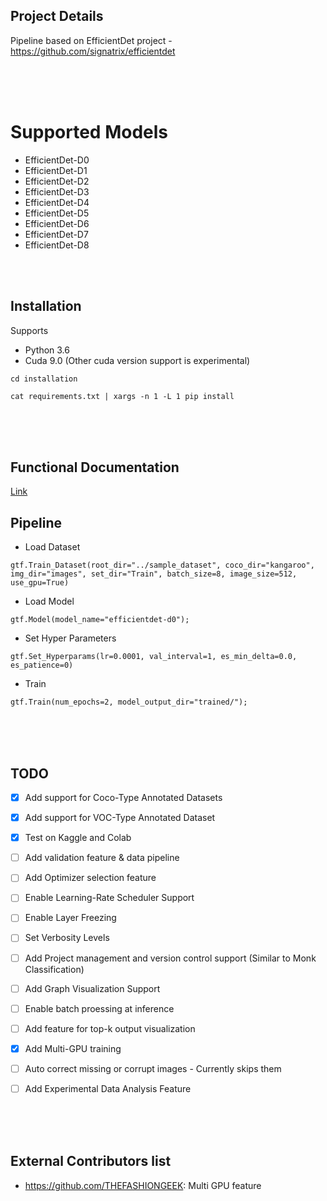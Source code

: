 ## Project Details
Pipeline based on EfficientDet project - https://github.com/signatrix/efficientdet

<br />
<br />
<br />

# Supported Models
  - EfficientDet-D0
  - EfficientDet-D1
  - EfficientDet-D2
  - EfficientDet-D3
  - EfficientDet-D4
  - EfficientDet-D5
  - EfficientDet-D6
  - EfficientDet-D7
  - EfficientDet-D8
   

<br />
<br />


## Installation

Supports 
- Python 3.6
- Cuda 9.0 (Other cuda version support is experimental)
    
`cd installation`

`cat requirements.txt | xargs -n 1 -L 1 pip install`

<br />
<br />
<br />

## Functional Documentation
[Link](https://abhi-kumar.github.io/4_efficientdet_docs/)



## Pipeline

- Load Dataset

`gtf.Train_Dataset(root_dir="../sample_dataset", coco_dir="kangaroo", img_dir="images", set_dir="Train", batch_size=8, image_size=512, use_gpu=True)`

- Load Model

`gtf.Model(model_name="efficientdet-d0");`

- Set Hyper Parameters

`gtf.Set_Hyperparams(lr=0.0001, val_interval=1, es_min_delta=0.0, es_patience=0)`

- Train

`gtf.Train(num_epochs=2, model_output_dir="trained/");`



<br />
<br />
<br />

## TODO

- [x] Add support for Coco-Type Annotated Datasets
- [x] Add support for VOC-Type Annotated Dataset
- [x] Test on Kaggle and Colab 
- [ ] Add validation feature & data pipeline
- [ ] Add Optimizer selection feature
- [ ] Enable Learning-Rate Scheduler Support
- [ ] Enable Layer Freezing
- [ ] Set Verbosity Levels
- [ ] Add Project management and version control support (Similar to Monk Classification)
- [ ] Add Graph Visualization Support
- [ ] Enable batch proessing at inference
- [ ] Add feature for top-k output visualization
- [x] Add Multi-GPU training
- [ ] Auto correct missing or corrupt images - Currently skips them
- [ ] Add Experimental Data Analysis Feature


<br />
<br />
<br />

## External Contributors list 

- https://github.com/THEFASHIONGEEK: Multi GPU feature
